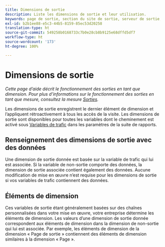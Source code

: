 ```yaml
---
title: Dimensions de sortie
description: Liste les dimensions de sortie et leur utilisation.
keywords: page de sortie, section du site de sortie, serveur de sortie, Custom Insight de sortie
exl-id: b2b1ee88-e5c3-44b5-8159-85ec53d20258
translation-type: ht
source-git-commit: 549258b0168733c7b0e28cb8b9125e68dffd5df7
workflow-type: ht
source-wordcount: '173'
ht-degree: 100%

---
```


# Dimensions de sortie

*Cette page d’aide décrit le fonctionnement des sorties en tant que dimension. Pour plus d’informations sur le fonctionnement des sorties en tant que mesure, consultez la mesure [Sorties](../metrics/exits.md).*

Les dimensions de sortie enregistrent le dernier élément de dimension et l’appliquent rétroactivement à tous les accès de la visite. Les dimensions de sortie sont disponibles pour toutes les variables dont le cheminement est activé sous [Variables de trafic](/help/admin/admin/c-traffic-variables/traffic-var.md) dans les paramètres de la suite de rapports.

## Renseignement des dimensions de sortie avec des données

Une dimension de sortie donnée est basée sur la variable de trafic qui lui est associée. Si la variable de non-sortie comporte des données, la dimension de sortie associée contient également des données. Aucune modification de mise en œuvre n’est requise pour les dimensions de sortie si vos variables de trafic contiennent des données.

## Éléments de dimension

Ces variables de sortie étant généralement basées sur des chaînes personnalisées dans votre mise en œuvre, votre entreprise détermine les éléments de dimension. Les valeurs d’une dimension de sortie donnée correspondent aux éléments de dimension dans la dimension de non-sortie qui lui est associée. Par exemple, les éléments de dimension de la dimension « Page de sortie » contiennent des éléments de dimension similaires à la dimension « Page ».
